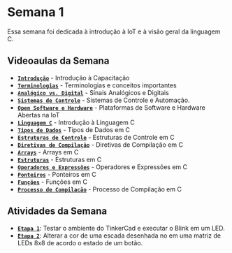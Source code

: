 # Semana 1

Essa semana foi dedicada à introdução à IoT e à visão geral da linguagem C.

## Videoaulas da Semana

- **[`Introdução`](https://youtu.be/WXmmkPNQVXk)** - Introdução à Capacitação
- **[`Terminologias`](https://youtu.be/Yc5TWmfHIe0)** - Terminologias e conceitos importantes
- **[`Analógico vs. Digital`](https://youtu.be/4UsS2pKGLWQ)** - Sinais Analógicos e Digitais
- **[`Sistemas de Controle`](https://youtu.be/xhrNZv-JKd4)** - Sistemas de Controle e Automação.
- **[`Open Software e Hardware`](https://youtu.be/I1yyjpnAXE8)** - Plataformas de Software e Hardware Abertas na IoT
- **[`Linguagem C`](https://youtu.be/VVo3mhiWwWY)** - Introdução à Linguagem C
- **[`Tipos de Dados`](https://youtu.be/6JkPbgTk4b8)** - Tipos de Dados em C
- **[`Estruturas de Controle`](https://youtu.be/mrDFR7zqRp8)** - Estruturas de Controle em C
- **[`Diretivas de Compilação`](https://youtu.be/OqOA-rZRHBY)** - Diretivas de Compilação em C
- **[`Arrays`](https://youtu.be/27K0tgUhrWg)** - Arrays em C
- **[`Estruturas`](https://youtu.be/T5OTA-mAXIE)** - Estruturas em C
- **[`Operadores e Expressões`](https://youtu.be/Z0B1FwaP5Bo)** - Operadores e Expressões em C
- **[`Ponteiros`](https://youtu.be/8ObLXECEpGk)** - Ponteiros em C
- **[`Funções`](https://youtu.be/KE90ZIDOwAU)** - Funções em C
- **[`Processo de Compilação`](https://youtu.be/P9WiUlWYN14)** - Processo de Compilação em C

## Atividades da Semana

- **[`Etapa 1`](./pratica_etapa_1/)**: Testar o ambiente do TinkerCad e executar o Blink em um LED.
- **[`Etapa 2`](./pratica_etapa_2/)**: Alterar a cor de uma escada desenhada no em uma matriz de LEDs 8x8 de acordo o estado de um botão.